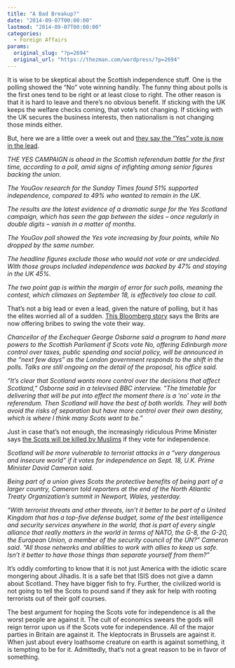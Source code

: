```yaml
---
title: "A Bad Breakup?"
date: "2014-09-07T00:00:00"
lastmod: "2014-09-07T00:00:00"
categories:
  - Foreign Affairs
params:
  original_slug: "?p=2694"
  original_url: "https://thezman.com/wordpress/?p=2694"
---
```


It is wise to be skeptical about the Scottish independence stuff. One is
the polling showed the “No” vote winning handily. The funny thing about
polls is the first ones tend to be right or at least close to right. The
other reason is that it is hard to leave and there’s no obvious benefit.
If sticking with the UK keeps the welfare checks coming, that vote’s not
changing. If sticking with the UK secures the business interests, then
nationalism is not changing those minds either.

But, here we are a little over a week out and <a
href="http://www.scotsman.com/news/uk/scottish-independence-poll-puts-yes-in-lead-1-3533686"
rel="noopener noreferrer" target="_blank">they say the “Yes” vote is now
in the lead</a>.

*THE YES CAMPAIGN is ahead in the Scottish referendum battle for the
first time, according to a poll, amid signs of infighting among senior
figures backing the union.*

*The YouGov research for the Sunday Times found 51% supported
independence, compared to 49% who wanted to remain in the UK.*

*The results are the latest evidence of a dramatic surge for the Yes
Scotland campaign, which has seen the gap between the sides – once
regularly in double digits – vanish in a matter of months.*

*The YouGov poll showed the Yes vote increasing by four points, while No
dropped by the same number.*

*The headline figures exclude those who would not vote or are undecided.
With those groups included independence was backed by 47% and staying in
the UK 45%.*

*The two point gap is within the margin of error for such polls, meaning
the contest, which climaxes on September 18, is effectively too close to
call.*

That’s not a big lead or even a lead, given the nature of polling, but
it has the elites worried all of a sudden. <a
href="http://www.bloomberg.com/news/2014-09-06/scottish-independence-poll-puts-separatists-ahead-at-51-.html"
rel="noopener noreferrer" target="_blank">This Bloomberg story</a> says
the Brits are now offering bribes to swing the vote their way.

*Chancellor of the Exchequer George Osborne said a program to hand more
powers to the Scottish Parliament if Scots vote No, offering Edinburgh
more control over taxes, public spending and social policy, will be
announced in the “next few days” as the London government responds to
the shift in the polls. Talks are still ongoing on the detail of the
proposal, his office said.*

*“It’s clear that Scotland wants more control over the decisions that
affect Scotland,” Osborne said in a televised BBC interview. “The
timetable for delivering that will be put into effect the moment there
is a ‘no’ vote in the referendum. Then Scotland will have the best of
both worlds. They will both avoid the risks of separation but have more
control over their own destiny, which is where I think many Scots want
to be.”*

Just in case that’s not enough, the increasingly ridiculous Prime
Minister says <a
href="http://www.bloomberg.com/news/2014-09-05/cameron-warns-of-terrorist-threat-if-scotland-backs-independence.html"
rel="noopener noreferrer" target="_blank">the Scots will be killed by
Muslims</a> if they vote for independence.

*Scotland will be more vulnerable to terrorist attacks in a “very
dangerous and insecure world” if it votes for independence on Sept. 18,
U.K. Prime Minister David Cameron said.*

*Being part of a union gives Scots the protective benefits of being part
of a larger country, Cameron told reporters at the end of the North
Atlantic Treaty Organization’s summit in Newport, Wales, yesterday.*

*“With terrorist threats and other threats, isn’t it better to be part
of a United Kingdom that has a top-five defense budget, some of the best
intelligence and security services anywhere in the world, that is part
of every single alliance that really matters in the world in terms of
NATO, the G-8, the G-20, the European Union, a member of the security
council of the UN?” Cameron said. “All those networks and abilities to
work with allies to keep us safe. Isn’t it better to have those things
than separate yourself from them?”*

It’s oddly comforting to know that it is not just America with the
idiotic scare mongering about Jihadis. It is a safe bet that ISIS does
not give a damn about Scotland. They have bigger fish to fry. Further,
the civilized world is not going to tell the Scots to pound sand if they
ask for help with rooting terrorists out of their golf courses.

The best argument for hoping the Scots vote for independence is all the
worst people are against it. The cult of economics swears the gods will
reign terror upon us if the Scots vote for independence. All of the
major parties in Britain are against it. The kleptocrats in Brussels are
against it. When just about every loathsome creature on earth is against
something, it is tempting to be for it. Admittedly, that’s not a great
reason to be in favor of something.
